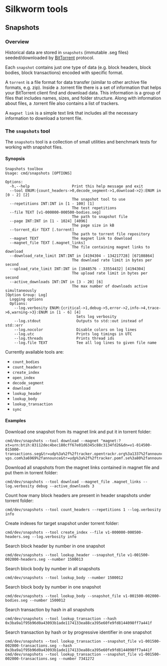 # Silkworm tools

## Snapshots

### Overview

Historical data are stored in `snapshots` (immutable .seg files) seeded/downloaded by [BitTorrent](https://en.wikipedia.org/wiki/BitTorrent) protocol.

Each `snapshot` contains just one type of data (e.g. block headers, block bodies, block transactions) encoded with specific format.

A `torrent` is a file format for data transfer (similar to other archive file formats, e.g. zip).  Inside a .torrent file there is a set of information that helps your BitTorrent client find and download data.
This information is a group of files that includes names, sizes, and folder structure. Along with information about files, a .torrent file also contains a list of trackers.

A `magnet link` is a simple text link that includes all the necessary information to download a torrent file.

### The `snapshots` tool

The `snapshots` tool is a collection of small utilities and benchmark tests for working with snapshot files.

#### Synopsis

```
Snapshots toolbox
Usage: cmd/snapshots [OPTIONS]

Options:
  -h,--help                   Print this help message and exit
  --tool ENUM:{count_headers->0,decode_segment->1,download->2}:ENUM in [0 - 2] [2] 
                              The snapshot tool to use
  --repetitions INT:INT in [1 - 100] [1] 
                              The test repetitions
  --file TEXT [v1-000000-000500-bodies.seg] 
                              The path to snapshot file
  --page INT:INT in [1 - 1024] [4096] 
                              The page size in kB
  --torrent_dir TEXT [.torrent] 
                              The path to torrent file repository
  --magnet TEXT               The magnet link to download
  --magnet_file TEXT [.magnet_links] 
                              The file containing magnet links to download
  --download_rate_limit INT:INT in [4194304 - 134217728] [67108864] 
                              The download rate limit in bytes per second
  --upload_rate_limit INT:INT in [1048576 - 33554432] [4194304] 
                              The upload rate limit in bytes per second
  --active_downloads INT:INT in [3 - 20] [6] 
                              The max number of downloads active simultaneously
[Option Group: Log]
  Logging options
  Options:
    --log.verbosity ENUM:{critical->1,debug->5,error->2,info->4,trace->6,warning->3}:ENUM in [1 - 6] [4] 
                                Sets log verbosity
    --log.stdout                Outputs to std::out instead of std::err
    --log.nocolor               Disable colors on log lines
    --log.utc                   Prints log timings in UTC
    --log.threads               Prints thread ids
    --log.file TEXT             Tee all log lines to given file name

```

Currently available tools are:
- `count_bodies`
- `count_headers`
- `create_index`
- `open_index`
- `decode_segment`
- `download`
- `lookup_header`
- `lookup_body`
- `lookup_transaction`
- `sync`

#### Examples

Download one snapshot from its magnet link and put it in torrent folder:

```
cmd/dev/snapshots --tool download --magnet "magnet:?xt=urn:btih:83112dec4bec180cff67e01d6345c88c3134fd26&dn=v1-014500-015000-transactions.seg&tr=udp%3a%2f%2ftracker.opentrackr.org%3a1337%2fannounce&tr=udp%3a%2f%2f9.rarbg.com%3a2810%2fannounce&tr=udp%3a%2f%2ftracker.openbittorrent.com%3a6969%2fannounce&tr=http%3a%2f%2ftracker.openbittorrent.com%3a80%2fannounce&tr=https%3a%2f%2fopentracker.i2p.rocks%3a443%2fannounce&tr=udp%3a%2f%2fopen.stealth.si%3a80%2fannounce&tr=udp%3a%2f%2ftracker.torrent.eu.org%3a451%2fannounce&tr=udp%3a%2f%2ftracker.tiny-vps.com%3a6969%2fannounce&tr=udp%3a%2f%2ftracker.pomf.se%3a80%2fannounce&tr=udp%3a%2f%2ftracker.dler.org%3a6969%2fannounce&tr=udp%3a%2f%2fopen.demonii.com%3a1337%2fannounce&tr=udp%3a%2f%2fexplodie.org%3a6969%2fannounce&tr=udp%3a%2f%2fexodus.desync.com%3a6969%2fannounce&tr=https%3a%2f%2ftracker.nanoha.org%3a443%2fannounce&tr=https%3a%2f%2ftracker.lilithraws.org%3a443%2fannounce&tr=https%3a%2f%2ftr.burnabyhighstar.com%3a443%2fannounce&tr=http%3a%2f%2ftracker.mywaifu.best%3a6969%2fannounce&tr=http%3a%2f%2fbt.okmp3.ru%3a2710%2fannounce&tr=udp%3a%2f%2fzecircle.xyz%3a6969%2fannounce&tr=udp%3a%2f%2fyahor.ftp.sh%3a6969%2fannounce"
```

Download all snapshots from the magnet links contained in magnet file and put them in torrent folder:

```
cmd/dev/snapshots --tool download --magnet_file .magnet_links --log.verbosity debug --active_downloads 3
```

Count how many block headers are present in header snapshots under torrent folder:

```
cmd/dev/snapshots --tool count_headers --repetitions 1 --log.verbosity info
```

Create indexes for target snapshot under torrent folder:

```
cmd/dev/snapshots --tool create_index --file v1-000000-000500-headers.seg --log.verbosity info
```

Search block header by number in one snapshot

```
cmd/dev/snapshots --tool lookup_header --snapshot_file v1-001500-002000-headers.seg --number 1500013
```

Search block body by number in all snapshots

```
cmd/dev/snapshots --tool lookup_body --number 1500012
```

Search block body by number in one snapshot

```
cmd/dev/snapshots --tool lookup_body --snapshot_file v1-001500-002000-bodies.seg --number 1500012
```

Search transaction by hash in all snapshots

```
cmd/dev/snapshots --tool lookup_transaction --hash 0x3ba9a1f95b96d0a43093b1ade1174133ea88ca395e60fe9fd8144098ff7a441f
```

Search transaction by hash or by progressive identifier in one snapshot

```
cmd/dev/snapshots --tool lookup_transaction --snapshot_file v1-001500-002000-transactions.seg --hash 0x3ba9a1f95b96d0a43093b1ade1174133ea88ca395e60fe9fd8144098ff7a441f
cmd/dev/snapshots --tool lookup_transaction --snapshot_file v1-001500-002000-transactions.seg --number 7341272
```
